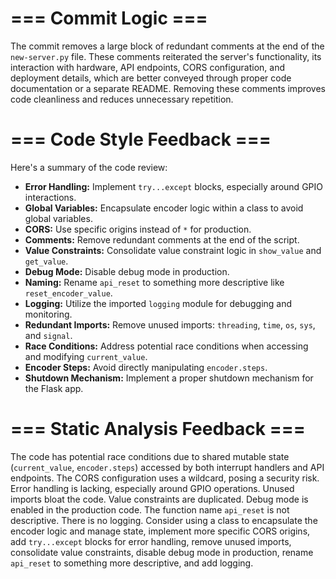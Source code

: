 
# === Commit Logic ===
The commit removes a large block of redundant comments at the end of the `new-server.py` file. These comments reiterated the server's functionality, its interaction with hardware, API endpoints, CORS configuration, and deployment details, which are better conveyed through proper code documentation or a separate README. Removing these comments improves code cleanliness and reduces unnecessary repetition.

# === Code Style Feedback ===
Here's a summary of the code review:

*   **Error Handling:** Implement `try...except` blocks, especially around GPIO interactions.
*   **Global Variables:** Encapsulate encoder logic within a class to avoid global variables.
*   **CORS:** Use specific origins instead of `*` for production.
*   **Comments:** Remove redundant comments at the end of the script.
*   **Value Constraints:** Consolidate value constraint logic in `show_value` and `get_value`.
*   **Debug Mode:** Disable debug mode in production.
*   **Naming:** Rename `api_reset` to something more descriptive like `reset_encoder_value`.
*   **Logging:** Utilize the imported `logging` module for debugging and monitoring.
*   **Redundant Imports:** Remove unused imports: `threading`, `time`, `os`, `sys`, and `signal`.
*   **Race Conditions:** Address potential race conditions when accessing and modifying `current_value`.
*   **Encoder Steps:** Avoid directly manipulating `encoder.steps`.
*   **Shutdown Mechanism:** Implement a proper shutdown mechanism for the Flask app.

# === Static Analysis Feedback ===
The code has potential race conditions due to shared mutable state (`current_value`, `encoder.steps`) accessed by both interrupt handlers and API endpoints. The CORS configuration uses a wildcard, posing a security risk. Error handling is lacking, especially around GPIO operations. Unused imports bloat the code. Value constraints are duplicated. Debug mode is enabled in the production code. The function name `api_reset` is not descriptive. There is no logging.
Consider using a class to encapsulate the encoder logic and manage state, implement more specific CORS origins, add `try...except` blocks for error handling, remove unused imports, consolidate value constraints, disable debug mode in production, rename `api_reset` to something more descriptive, and add logging.

